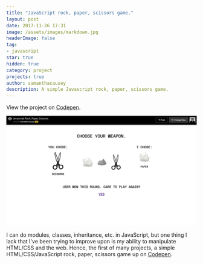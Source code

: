 ```yaml
---
title: "JavaScript rock, paper, scissors game."
layout: post
date: 2017-11-26 17:31
image: /assets/images/markdown.jpg
headerImage: false
tag:
- javascript
star: true
hidden: true
category: project
projects: true
author: samanthacausey
description: A simple Javascript rock, paper, scissors game.
---
```


View the project on [Codepen](https://codepen.io/enigmajane/full/eGqEGX/).

<img src="../assets/images/rps.png" />

I can do modules, classes, inheritance, etc. in JavaScript, but one thing I lack that I've been trying to improve upon is my ability to manipulate HTML/CSS and the web. Hence, the first of many projects, a simple HTML/CSS/JavaScript rock, paper, scissors game up on [Codepen](https://codepen.io/enigmajane/full/eGqEGX/).
